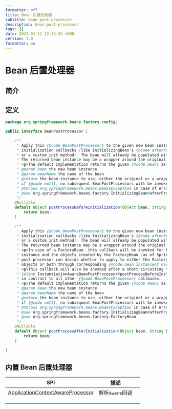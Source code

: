 ```yaml
---
formatter: off
title: Bean 后置处理器
subtitle: bean-post-processor 
description: bean-post-processor 
tags: [] 
date: 2021-01-11 12:49:23 +800 
version: 1.0
formatter: on
---
```


# Bean 后置处理器

## 简介

## 定义

```java
package org.springframework.beans.factory.config;

public interface BeanPostProcessor {

    /**
     * Apply this {@code BeanPostProcessor} to the given new bean instance <i>before</i> any bean
     * initialization callbacks (like InitializingBean's {@code afterPropertiesSet}
     * or a custom init-method). The bean will already be populated with property values.
     * The returned bean instance may be a wrapper around the original.
     * <p>The default implementation returns the given {@code bean} as-is.
     * @param bean the new bean instance
     * @param beanName the name of the bean
     * @return the bean instance to use, either the original or a wrapped one;
     * if {@code null}, no subsequent BeanPostProcessors will be invoked
     * @throws org.springframework.beans.BeansException in case of errors
     * @see org.springframework.beans.factory.InitializingBean#afterPropertiesSet
     */
    @Nullable
    default Object postProcessBeforeInitialization(Object bean, String beanName) throws BeansException {
        return bean;
    }

    /**
     * Apply this {@code BeanPostProcessor} to the given new bean instance <i>after</i> any bean
     * initialization callbacks (like InitializingBean's {@code afterPropertiesSet}
     * or a custom init-method). The bean will already be populated with property values.
     * The returned bean instance may be a wrapper around the original.
     * <p>In case of a FactoryBean, this callback will be invoked for both the FactoryBean
     * instance and the objects created by the FactoryBean (as of Spring 2.0). The
     * post-processor can decide whether to apply to either the FactoryBean or created
     * objects or both through corresponding {@code bean instanceof FactoryBean} checks.
     * <p>This callback will also be invoked after a short-circuiting triggered by a
     * {@link InstantiationAwareBeanPostProcessor#postProcessBeforeInstantiation} method,
     * in contrast to all other {@code BeanPostProcessor} callbacks.
     * <p>The default implementation returns the given {@code bean} as-is.
     * @param bean the new bean instance
     * @param beanName the name of the bean
     * @return the bean instance to use, either the original or a wrapped one;
     * if {@code null}, no subsequent BeanPostProcessors will be invoked
     * @throws org.springframework.beans.BeansException in case of errors
     * @see org.springframework.beans.factory.InitializingBean#afterPropertiesSet
     * @see org.springframework.beans.factory.FactoryBean
     */
    @Nullable
    default Object postProcessAfterInitialization(Object bean, String beanName) throws BeansException {
        return bean;
    }

}

```

## 内置 Bean 后置处理器

| SPI                                                  |      描述       |      |
| ---------------------------------------------------- | :-------------: | ---- |
| [ApplicationContextAwareProcessor](aware.md) | 解析`Aware`回调 |      |
|                                                      |                 |      |
|                                                      |                 |      |
|                                                      |                 |      |

